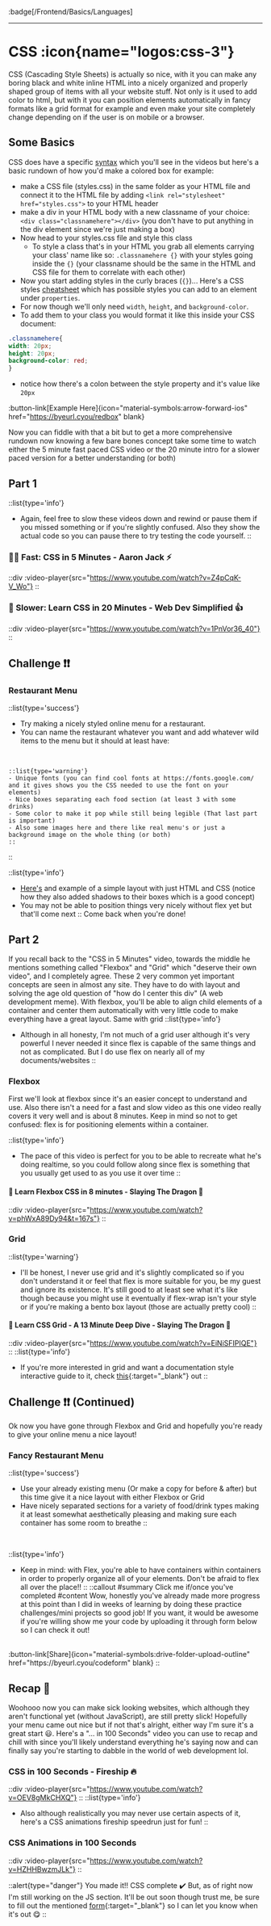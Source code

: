 :badge[/Frontend/Basics/Languages]<br><hr>

# CSS :icon{name="logos:css-3"} 

CSS (Cascading Style Sheets) is actually so nice, with it you can make any boring black and white inline HTML into a nicely organized and properly shaped group of items with all your website stuff. Not only is it used to add color to html, but with it you can position elements automatically in fancy formats like a grid format for example and even make your site completely change depending on if the user is on mobile or a browser. 

## Some Basics

CSS does have a specific [syntax](https://www.google.com/search?q=syntax+in+coding) which you'll see in the videos but here's a basic rundown of how you'd make a colored box for example: 
- make a CSS file (styles.css) in the same folder as your HTML file and connect it to the HTML file by adding `<link rel="stylesheet" href="styles.css">` to your HTML header 
- make a div in your HTML body with a new classname of your choice: `<div class="classnamehere"></div>` (you don't have to put anything in the div element since we're just making a box)
- Now head to your styles.css file and style this class 
    - To style a class that's in your HTML you grab all elements carrying your class' name like so: `.classnamehere {}` with your styles going inside the `{}` (your classname should be the same in the HTML and CSS file for them to correlate with each other)
- Now you start adding styles in the curly braces (`{}`)... Here's a CSS styles [cheatsheet](https://htmlcheatsheet.com/css/) which has possible styles you can add to an element under `properties`.
- For now though we'll only need `width`, `height`, and `background-color`.
- To add them to your class you would format it like this inside your CSS document:
```css
.classnamehere{
width: 20px;
height: 20px;
background-color: red;
}
```
- notice how there's a colon between the style property and it's value like `20px`

:button-link[Example Here]{icon="material-symbols:arrow-forward-ios" href="https://byeurl.cyou/redbox" blank}

Now you can fiddle with that a bit but to get a more comprehensive rundown now knowing a few bare bones concept take some time to watch either the 5 minute fast paced CSS video or the 20 minute intro for a slower paced version for a better understanding (or both)

## Part 1
::list{type='info'}
- Again, feel free to slow these videos down and rewind or pause them if you missed something or if you're slightly confused. Also they show the actual code so you can pause there to try testing the code yourself.
::
### 🏃‍♂️ Fast: CSS in 5 Minutes - Aaron Jack ⚡
::div
  :video-player{src="https://www.youtube.com/watch?v=Z4pCqK-V_Wo"}
::

### 🐢 Slower: Learn CSS in 20 Minutes - Web Dev Simplified 👍
::div
  :video-player{src="https://www.youtube.com/watch?v=1PnVor36_40"}
::

## Challenge ❗❗ 
### Restaurant Menu
::list{type='success'}
- Try making a nicely styled online menu for a restaurant.
- You can name the restaurant whatever you want and add whatever wild items to the menu but it should at least have:<br>
<br>

    ::list{type='warning'}
    - Unique fonts (you can find cool fonts at https://fonts.google.com/ and it gives shows you the CSS needed to use the font on your elements)
    - Nice boxes separating each food section (at least 3 with some drinks)
    - Some color to make it pop while still being legible (That last part is important)
    - Also some images here and there like real menu's or just a background image on the whole thing (or both) 
    ::
    
::
<br>

::list{type='info'}
- [Here's](https://www.csszengarden.com/185/) and example of a simple layout with just HTML and CSS (notice how they also added shadows to their boxes which is a good concept)
- You may not be able to position things very nicely without flex yet but that'll come next
::
Come back when you're done!

## Part 2

If you recall back to the "CSS in 5 Minutes" video, towards the middle he mentions something called "Flexbox" and "Grid" which "deserve their own video", and I completely agree. These 2 very common yet important concepts are seen in almost any site. They have to do with layout and solving the age old question of "how do I center this div" (A web development meme). With flexbox, you'll be able to align child elements of a container and center them automatically with very little code to make everything have a great layout. Same with grid
::list{type='info'}
- Although in all honesty, I'm not much of a grid user although it's very powerful I never needed it since flex is capable of the same things and not as complicated. But I do use flex on nearly all of my documents/websites
::
### Flexbox
First we'll look at flexbox since it's an easier concept to understand and use. Also there isn't a need for a fast and slow video as this one video really covers it very well and is about 8 minutes. Keep in mind so not to get confused: flex is for positioning elements within a container.

::list{type='info'}
- The pace of this video is perfect for you to be able to recreate what he's doing realtime, so you could follow along since flex is something that you usually get used to as you use it over time
::
#### 💪 Learn Flexbox CSS in 8 minutes - Slaying The Dragon 🐉
::div
  :video-player{src="https://www.youtube.com/watch?v=phWxA89Dy94&t=167s"}
::

### Grid
::list{type='warning'}
- I'll be honest, I never use grid and it's slightly complicated so if you don't understand it or feel that flex is more suitable for you, be my guest and ignore its existence. It's still good to at least see what it's like though because you might use it eventually if flex-wrap isn't your style or if you're making a bento box layout (those are actually pretty cool)
::
#### 🍱 Learn CSS Grid - A 13 Minute Deep Dive - Slaying The Dragon 🐉
::div
  :video-player{src="https://www.youtube.com/watch?v=EiNiSFIPIQE"}
::
::list{type='info'}
- If you're more interested in grid and want a documentation style interactive guide to it, check [this](https://www.joshwcomeau.com/css/interactive-guide-to-grid/){:target="_blank"} out
::

## Challenge ❗❗ (Continued)
Ok now you have gone through Flexbox and Grid and hopefully you're ready to give your online menu a nice layout!
### Fancy Restaurant Menu
::list{type='success'}
- Use your already existing menu (Or make a copy for before & after) but this time give it a nice layout with either Flexbox or Grid
- Have nicely separated sections for a variety of food/drink types making it at least somewhat aesthetically pleasing and making sure each container has some room to breathe
::
<br>

::list{type='info'}
- Keep in mind: with Flex, you're able to have containers within containers in order to properly organize all of your elements. Don't be afraid to flex all over the place!!
::
::callout
#summary
Click me if/once you've completed 
#content
Wow, honestly you've already made more progress at this point than I did in weeks of learning by doing these practice challenges/mini projects so good job! If you want, it would be awesome if you're willing show me your code by uploading it through form below so I can check it out!
<br>
:button-link[Share]{icon="material-symbols:drive-folder-upload-outline" href="https://byeurl.cyou/codeform" blank}
::

## Recap 🔄

Woohooo now you can make sick looking websites, which although they aren't functional yet (without JavaScript), are still pretty slick! Hopefully your menu came out nice but if not that's alright, either way I'm sure it's a great start 😃. Here's a "... in 100 Seconds" video you can use to recap and chill with since you'll likely understand everything he's saying now and can finally say you're starting to dabble in the world of web development lol.

### CSS in 100 Seconds - Fireship 🔥
::div
  :video-player{src="https://www.youtube.com/watch?v=OEV8gMkCHXQ"}
::
::list{type='info'}
- Also although realistically you may never use certain aspects of it, here's a CSS animations fireship speedrun just for fun!
::
### CSS Animations in 100 Seconds
::div
  :video-player{src="https://www.youtube.com/watch?v=HZHHBwzmJLk"}
::

::alert{type="danger"}
You made it!! CSS complete ✔️ But, as of right now I'm still working on the JS section. It'll be out soon though trust me, be sure to fill out the mentioned [form](https://byeurl.cyou/emailform){:target="_blank"} so I can let you know when it's out 😋
::